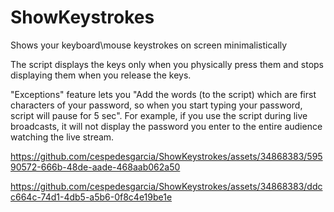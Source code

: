 # ShowKeystrokes
Shows your keyboard\mouse keystrokes on screen minimalistically 

The script displays the keys only when you physically press them and stops displaying them when you release the keys.

"Exceptions" feature lets you "Add the words (to the script) which are first characters of your password, so when you start typing your password, script will pause for 5 sec".
For example, if you use the script during live broadcasts, it will not display the password you enter to the entire audience watching the live stream.

https://github.com/cespedesgarcia/ShowKeystrokes/assets/34868383/59590572-666b-48de-aade-468aab062a50

https://github.com/cespedesgarcia/ShowKeystrokes/assets/34868383/ddcc664c-74d1-4db5-a5b6-0f8c4e19be1e
